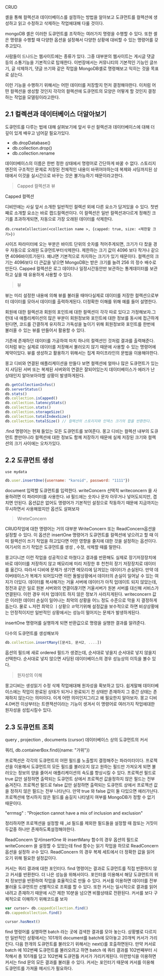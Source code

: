 CRUD

셸을 통해 컬렉션과 데이터베이스를 설정하는 방법을 알아보고 도큐먼트를 컬렉션에 생성하고 읽고 수정하고 삭제하는 작업에대해 다룰 것이다.

mongoDB 셸은 이러한 도큐먼트를 조작하는 여러가지 명령을 수행할 수 있다. 또한 셸은 명령을 수행할 때 다양한 옵션을 설정해서 다양한 상황에 대비할 수 있는 명령어를 갖추고있다.

사람들이 드나드는 웹사이트에는 종류가 있다. 그중 대부분의 웹사이트는 게시글 댓글 등의 소통기능을 기본적으로 탑재한다. 이번장에서는 커뮤니티의 기본적인 기능인 글쓰기, 글 삭제하기, 댓글 쓰기와 같은 작업을  MongoDB셸로 명령해보고 익히는 것을 목표로 삼는다.

이런 기능을 수행하기 위해서는 어떤 데이터를 저장할지 먼저 결정해야한다. 이처럼 어떤 컬렉션을 생성할 것인지 각각의 컬렉션에 도큐먼트의 모양은 어떻게 할 것인지 결정하는 작업을 모델링이라고한다. 

## 2.1 컬렉션과 데이터베이스 더알아보기

도큐먼트를 다루는 법에 대해 살펴보기에 앞서 우선 컬렉션과 데이터베이스에 대해 더 깊이 있게 배우고 넘어갈 필요가있다. 

- db.dropDatabase()
- db.collection.drop()
- db.collection.rename

데이터베이스의 이름은 한번 정한 상태에서 명령어로 간단하게 바꿀 수 없다. 스토리지 엔진의 구조적인 문제로 저장된 전체적인 내용이 바뀌어야하는데 복제와 샤딩까지된 상태에서 이것을 실시간으로 바꾸는 것은 불가능하기 때문이라고한다. 

> Capped 컬렉션과 뷰

Capped 컬렉션

디비안에는 사실 앞서 소개한 일반적인 컬렉션 외에 다른 요소가 담겨있을 수 있다. 첫번째로 소개할 요소는 바로 캡드컬렉션이다. 이 컬렉션은 일반 컬렉션과다르게 정해진 크기를 초과하게되면, 자동으로 가장 오래된 데이터를 삭제한다.

```
db.createCollection(<collection name >, {capped: true, size: <제한할 크기>})
```
사이즈 파라미터에 오는 부분은 바이트 단위의 숫자를 적어주게되면, 크기가 다 찼을 경우 자동으로 오래된 도큐먼트부터삭제한다. 제한하는 크기 값이 4096 보다 작거나 같으면 4096바이트가된다. 왜냐면 기본적으로 차지하는 크기가 있기 때문이다. 컬렉션의 크기는  4096보다 더 큰값을 넣으면 MongoDB는 받은 크기를 늘려  256 의 정수 배수로 만든다. 
Capped 컬렉션은 로그 데이터나 일정시간동안만 보관하는 통계데이터를 보관하고 싶을 때 유용하게 사용할 수 있다.

> 뷰

뷰는 미리 설정한 내용에 의해 뷰를 불러올 때마다실제로 데이터를 저장한 컬렉션으로부터 데이터를 모아서 데이터를 출력하게된다. 더정확한 이해를 위해 예를 들어 설명한다.

회원에 대한 컬렉션과 회원의 포인트에 대한 컬렉션이 각각 따로 있다고 가정해보자.그런데 내 애플리케이션의 많은 부분이 회원정보와 포인트에 대한 정보를 동시에 접근하게 된다면, 코드를 간결하게 유지하고 가독성을 높이기 위해 회원정보와 포인트를 한번에 불러올 수 있는 뷰를 만들어서 활용할 수 있다.

기존에 존재하던 데이터를 가공하여 마치 하나의 컬렉션인 것처럼 결과를 출력해준다. 이처럼 뷰는 실제로 데이터를 저장해서 불러오지 않기 때문에 사용할 수 있는 명령어에 제약이있다. 뷰를 생성하고 활용하기 위해서는 집계 파이프라인의 문법을 이용해야한다.

몽고 디비와 연결된 애플리케이션을 만들다 보면 컬렉션에 얼마나 많은 도큐먼트가 있는지 샤딩된 서버 또는 복제된 서버와의 연결은 잘되어있는지 데이터베이스가 에러가 난 상태인지 알아보아야할 상황이 발생하게된다. 

```js
db.getCollectionInfos()
db.serverStatus()
db.stats()
db.collection.isCapped()
db.collection.latencyStats()
db.collection.stats()
db.collection.storageSize()
db.collection.totalIndexSize()
db.collection.totalSize() // 컬렉션의 스토리지와 인덱스 크기의 합을 반환한다.
```

.find 명령어는 현재 들있는 모든 도큐먼트를 보여준다.
몽고 디비는 컬렉션 내부의 도큐먼트 뿐만아니라 컬렉션에 대한 정보도 함께 저장하기 때문에 실제 저장된 크기와 컬렉션의 크기 사이에는 오차가있다.


## 2.2 도큐먼트 생성

```js
use mydata

db.user.insertOne({username: "karoid", password: "1111"})
```

document 입력할 도큐먼트를 입력한다.
writeConcern 선택적 writeconcern 을 사용하려면 이 파라미터를 사용한다. id 필드에는 숫자나 문자 아무거나 넣어도되지만, 겹치면 안된다. 옵션값은 없어도 명령어가 기본적인 설정으로 작동하기 때문에 지금까지는 무시하면서 사용해왔지만 옵션도 살펴보자

> WreteConcern 

CRUD작업에 대한 명령어는 거의 대부분 WriteConcern 또는 ReadConcern옵션을 설정할 수 있다. 이 옵션은 insertOne 명령어가 도큐먼트를 컬렉션에 넣으려고 할 때 이미 컬렉션이 쓰기 작업을 하고있다면 어떤 영향을 줄지에 대한 것을 설정하는 옵션이다. 여기서의 쓰기 작업은 도큐먼트를 생성 , 수정, 삭제할 때를 말한다.

몽고디니븐 이런 작업을 성공적으로 마쳤다고 결과를 반환해도 실제로 장기저장장치에 바로 데이터를 저장하지 않고 메모리에 미리 저장한 후 천천히 장기 저장장치로 데이터를 옮긴다. 따라서 디비에 문제가 생기면 메모리에 담겨있는 데이터가 손실된다. 만약 데이버테이스가 복제가 되어있다면 이런 돌발상황에서 데이터의 손실이 일어날 수 있는 여지가 더있다. 데이터를 복사해가는 거울 서버에 데이터가 아직 업데이트 되지 않았는데, 정전과 같은 일로 원본 서버와의 연결이끊기면 거울서버가 원본 서버를 대신해 서비스가 연결된다. 이런 경우 미처 업데이트 하지 않은 정보가 사라지게된다. 
writeconcern 값은 이러한 데이터 손실이 일어나는 최악의 상황을 어느 정도 수준으로 막을 지 결정하게 돕는다. 물로 ㄴ저런 최악으 ㅣ상황으 ㄹ막기위해 설정값을 보수적으로 하면 비상상황에는 안정적이지만 일반적인 상황에서는 성능이 떨어지는 문제가 발생하게된다. 

insertOne 명령어를 실행하게 되면 반환값으로 명령을 실행한 결과를 알려준다. 

다수의 도큐먼트를 생성해보자

```js
db.collection.insertMany([문서1, 문서2, ....])
```

옵션의 필드에 새로 ordered 필드가 생겼는데, 순서대로 넣을지 순서대로 넣지 않을지 선택한다. 순서대로 넣지 않으면 샤딩된 데이터베이스의 경우 성능상의 이득을 볼수 있다.

> 원자성의 이해

몽고디비는 생성읽기 수정 삭제 작업에대해 원자성을 확보하고 있다. 쉽게말해 데이터베이스에는 작업이 완료된 상태가 되거나 완료되기 전 상태만 존재하지 그 중간 상태는 존재하지 않는다는 의미이다. 이게 어떤 의미인지그리고 왜 필요한지 알아보자.
몽고 디비 4.0버전 이상부터는 트랜잭션이라는 기능이 생겨서 이 명령어로 여러가지 작업에대한 원자성을 성립시킬수 있다. 

## 2.3 도큐먼트 조회

query , projection , documents (cursor) 데이터베이스 상의 도큐먼트의 커서

쿼리, db.containerBox.find({name: "가위"})

프로젝션은 각각의 도큐먼트의 어떤 필드를 노출할지 결정해주는 파라미터이다. 프로젝션을 이용해서 도큐먼트의 모든 필드를 불러오지 않고 원하는 필드만 가져오게 되면 불러오는 정보의 양을 줄어서 애플리케이션의 속도를 향상시킬  수 있다.
프로젝션 필드로 true 값만 설정하면 출력되는 도큐먼트 상에서 프로젝션 값을정하지 않은 필드는 전부 숨겨진다. 프로젝션 필드로 false 값만 설정하면 출력되는 도큐먼트 상에서 프로젝션 값을 정하지 않은 필드는 전부 나타난다. 만약 true 와 false  값이 둘 다있으면 에러가난다. 프로젝션에 명시하지 않은 필드를 숨길지 나타낼지 여부를 MongoDB가 정할 수 없기 때문이다.

"errmsg" : "Projection cannot have a mix of inclusion and exclusion"

정리하자면 프로젝션을 설정할 때 _id 필드를 제외한 필드들을 설정할 때 참또는 거짓이 두값중 하나만 존재하도록설정해야한다.

ReadConcern 앞서insertOne 와 insertMany 함수의 경우 옵션의 필드로 writeConcern 을 설정할 수 있었는데 find 함수는 읽기 작업을 하므로 ReadConcern 옵션을 설정하 ㄹ수 있다. ReadConcern 의 경우 복제 세트에서 더 정확한 값을 읽어 오기 위해 필요한 설정값이다. 

커서는 쿼리 결과에 대한 포인터다. find 명령어는 결과로 도큐먼트를 직접 반환하지 않고 커서를 반환한다. 더 나은 성능을 위해서이다. 포인터를 이용해서 해당 도큐먼트의 위치 정보만을 반환하여 작업을 효율적으로 만들 수 있다. 커서를 이용하면 데이터를 전부 불러올 도큐먼트만 선별적으로 조회를 할 수 있다. 또한 커서는 일시적으로 결과를 읽어내려고 존재하기 때문에 시간 제한 10분을 넘으면 비활상태로 전환된다. 커서를 보다 구체적으로 이해하기 위해코드를 보자

```js
var cursor= db.cappedCollection.find()
db.cappedcollection.find()

cursor.hasNext()
```

find 명령어를 실행하면 batch 라는 곳에 검색한 결과를 모아 놓는다. 상황별로 다르지만 일반적인 상황에서는 101개의 document를 batch에 모아놓고 20개씩 커서가 가리킨다. 다음 한개의 도큐먼트를 불러오기 위해서는 next()를 호출하면된다. 만약 커서로 batch 에 102번째 도큐먼트를 불러오려고 하면 batch 에 쿼리 결과를 102번째부터 시작해서 총 101개를 담고 102번째 도큐먼틀 커서가 가리키게된다. 이런방식을 이용하면 커서는 find 문의 모든 결과를 불러올 수 있다. 커서는 포인터기 때문에 커서를 이용해 도큐먼트를 가져올 메서드가 필요하다. 
<!-- 울어
울어울어울어썽 -->
<!-- 닐로 벗 -->
<!-- 모든순간을 꿈꾸게 하니까 언제나 너의곁에서 세상 그 누구보다 소중한~ 사람이 되고싶어 -->